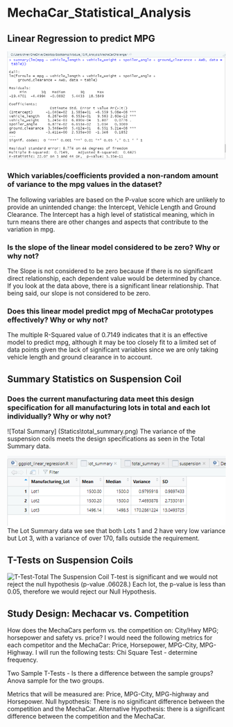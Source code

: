 # MechaCar_Statistical_Analysis
## Linear Regression to predict MPG
![Linear Regression](Statics\Linear_Regression_MPG.png)

### Which variables/coefficients provided a non-random amount of variance to the mpg values in the dataset?
The following variables are based on the P-value score which are unlikely to provide an unintended change: the Intercept, Vehicle Length and Ground Clearance. The Intercept has a high level of statistical meaning, which in turn means there are other changes and aspects that contribute to the variation in mpg.

### Is the slope of the linear model considered to be zero? Why or why not?
The Slope is not considered to be zero because if there is no significant direct relationship, each dependent value would be determined by chance. If you look at the data above, there is a significant linear relationship. That being said, our slope is not considered to be zero.

### Does this linear model predict mpg of MechaCar prototypes effectively? Why or why not?

The multiple R-Squared value of 0.7149 indicates that it is an effective model to predict mpg, although it may be too closely fit to a limited set of data points given the lack of significant variables since we are only taking vehicle length and ground clearance in to account.

## Summary Statistics on Suspension Coil

### Does the current manufacturing data meet this design specification for all manufacturing lots in total and each lot individually? Why or why not?

![Total Summary] (Statics\total_summary.png)
The variance of the suspension coils meets the design specifications as seen in the Total Summary data.
 
![Linear Regression](\Statics\lot_summary.png)
The Lot Summary data we see that both Lots 1 and 2 have very low variance but Lot 3, with a variance of over 170, falls outside the requirement.

## T-Tests on Suspension Coils
![T-Test-Total](Statics\T-Test_Suspension.png)
The Suspension Coil T-test is significant and we would not reject the null hypothesis (p-value .06028.)
Each lot, the p-value is less than 0.05, therefore we would reject our Null Hypothesis.

## Study Design: Mechacar vs. Competition

How does the MechaCars perform vs. the competition on: City/Hwy MPG; horsepower and safety vs. price? 
I would need the following metrics for each competitor and the MechaCar: Price, Horsepower, MPG-City, MPG-Highway. I will run the following tests:
Chi Square Test - determine frequency.

Two Sample T-Tests - Is there a difference between the sample groups?
Anova sample for the two groups.

Metrics that will be measured are: Price, MPG-City, MPG-highway and Horsepower.
Null hypothesis: There is no significant difference between the competition and the MechaCar.
Alternative Hypothesis: there is a significant difference between the competition and the MechaCar.
